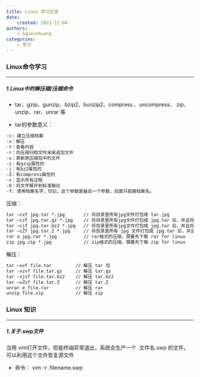 ```yaml
---
title: Linux 学习记录
date: 
    created: 2022-12-04
authors:
    - Squarehuang
categories: 
    - 学习
---
```




### Linux命令学习

----
<!-- more -->

##### 1.Linux中的解压缩/压缩命令


+ tar、gzip、gunzip、bzip2、bunzip2、compress 、uncompress、 zip、 unzip、rar、unrar 等

+ tar的参数意义：

```latex
-c: 建立压缩档案 
-x：解压 
-t：查看内容 
-r：向压缩归档文件末尾追加文件 
-u：更新原压缩包中的文件
-z：有gzip属性的 
-j：有bz2属性的 
-Z：有compress属性的 
-v：显示所有过程 
-O：将文件解开到标准输出 
-f: 使用档案名字，切记，这个参数是最后一个参数，后面只能接档案名。 
```

压缩：

```latex
tar –cvf jpg.tar *.jpg       // 将目录里所有jpg文件打包成 tar.jpg 
tar –czf jpg.tar.gz *.jpg    // 将目录里所有jpg文件打包成 jpg.tar 后，并且将其用 gzip 压缩，生成一个 gzip 压缩过的包，命名为 jpg.tar.gz 
tar –cjf jpg.tar.bz2 *.jpg   // 将目录里所有jpg文件打包成 jpg.tar 后，并且将其用 bzip2 压缩，生成一个 bzip2 压缩过的包，命名为jpg.tar.bz2 
tar –cZf jpg.tar.Z *.jpg     // 将目录里所有 jpg 文件打包成 jpg.tar 后，并且将其用 compress 压缩，生成一个 umcompress 压缩过的包，命名为jpg.tar.Z 
rar a jpg.rar *.jpg          // rar格式的压缩，需要先下载 rar for linux 
zip jpg.zip *.jpg            // zip格式的压缩，需要先下载 zip for linux
```

解压：

```latex
tar –xvf file.tar         // 解压 tar 包 
tar -xzvf file.tar.gz     // 解压 tar.gz 
tar -xjvf file.tar.bz2    // 解压 tar.bz2 
tar –xZvf file.tar.Z      // 解压 tar.Z 
unrar e file.rar          // 解压 rar 
unzip file.zip            // 解压 zip 
```



### Linux 知识

-----

##### 1.关于.swp文件

当用 vim打开文件，但是终端异常退出，系统会生产一个 .文件名.swp 的文件。可以利用这个文件恢复源文件

+ 命令： vim -r .filename.swp

